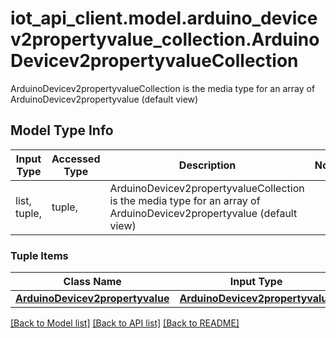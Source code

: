 # iot_api_client.model.arduino_devicev2propertyvalue_collection.ArduinoDevicev2propertyvalueCollection

ArduinoDevicev2propertyvalueCollection is the media type for an array of ArduinoDevicev2propertyvalue (default view)

## Model Type Info
Input Type | Accessed Type | Description | Notes
------------ | ------------- | ------------- | -------------
list, tuple,  | tuple,  | ArduinoDevicev2propertyvalueCollection is the media type for an array of ArduinoDevicev2propertyvalue (default view) | 

### Tuple Items
Class Name | Input Type | Accessed Type | Description | Notes
------------- | ------------- | ------------- | ------------- | -------------
[**ArduinoDevicev2propertyvalue**](ArduinoDevicev2propertyvalue.md) | [**ArduinoDevicev2propertyvalue**](ArduinoDevicev2propertyvalue.md) | [**ArduinoDevicev2propertyvalue**](ArduinoDevicev2propertyvalue.md) |  | 

[[Back to Model list]](../../README.md#documentation-for-models) [[Back to API list]](../../README.md#documentation-for-api-endpoints) [[Back to README]](../../README.md)

